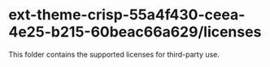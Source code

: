 # ext-theme-crisp-55a4f430-ceea-4e25-b215-60beac66a629/licenses

This folder contains the supported licenses for third-party use.
